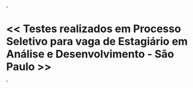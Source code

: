 <img src="https://www.frotacia.com.br/wp-content/uploads/2018/01/logo_-_tgt_prp_hor_pos_rgb.png" style="zoom:30%;" />

# <<  Testes realizados em Processo Seletivo para vaga de Estagiário em  Análise e Desenvolvimento - São Paulo >>



<img src="https://www.frotacia.com.br/wp-content/uploads/2018/01/logo_-_tgt_prp_hor_pos_rgb.png" style="zoom:30%;" />